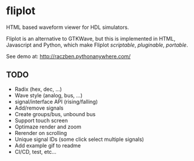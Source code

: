 # fliplot
HTML based waveform viewer for HDL simulators.

Fliplot is an alternative to GTKWave, but this is implemented in HTML, Javascript and Python, which
make Fliplot *scriptable*, *pluginable*, *portable*.

See demo at: http://raczben.pythonanywhere.com/

## TODO

 - Radix (hex, dec, ...)
 - Wave style (analog, bus, ...)
 - signal/interface API (rising/falling)
 - Add/remove signals
 - Create groups/bus, unbound bus
 - Support touch screen
 - Optimaze render and zoom
 - Rerender on scrolling
 - Unique signal IDs (some click select multiple signals)
 - Add example gif to readme
 - CI/CD, test, etc...
